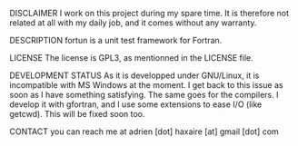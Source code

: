 DISCLAIMER
I work on this project during my spare time. It is therefore not related at all with my daily job, and it comes without any warranty.

DESCRIPTION
fortun is a unit test framework for Fortran.

LICENSE
The license is GPL3, as mentionned in the LICENSE file.

DEVELOPMENT STATUS
As it is developped under GNU/Linux, it is incompatible with MS Windows at the moment. I get back to this issue as soon as I have something satisfying. The same goes for the compilers. I develop it with gfortran, and I use some extensions to ease I/O (like getcwd). This will be fixed soon too. 

CONTACT
you can reach me at adrien [dot] haxaire [at] gmail [dot] com
